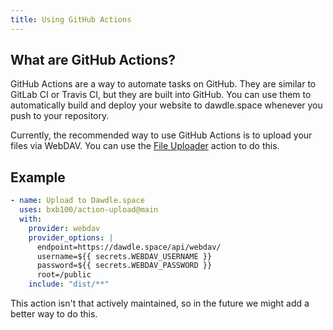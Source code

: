 ```yaml
---
title: Using GitHub Actions
---
```


## What are GitHub Actions?

GitHub Actions are a way to automate tasks on GitHub. They are similar to GitLab CI or Travis CI, but they are built into GitHub. You can use them to automatically build and deploy your website to dawdle.space whenever you push to your repository.

Currently, the recommended way to use GitHub Actions is to upload your files via WebDAV.
You can use the [File Uploader](https://github.com/bxb100/action-upload) action to do this.

## Example

```yaml
- name: Upload to Dawdle.space
  uses: bxb100/action-upload@main
  with:
    provider: webdav
    provider_options: |
      endpoint=https://dawdle.space/api/webdav/
      username=${{ secrets.WEBDAV_USERNAME }}
      password=${{ secrets.WEBDAV_PASSWORD }}
      root=/public
    include: "dist/**"
```

This action isn't that actively maintained, so in the future we might add a better way to do this.
